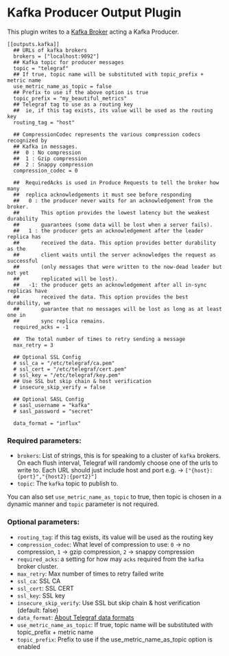 # Kafka Producer Output Plugin

This plugin writes to a [Kafka Broker](http://kafka.apache.org/07/quickstart.html) acting a Kafka Producer.

```
[[outputs.kafka]]
  ## URLs of kafka brokers
  brokers = ["localhost:9092"]
  ## Kafka topic for producer messages
  topic = "telegraf"
  ## If true, topic name will be substituted with topic_prefix + metric name
  use_metric_name_as_topic = false
  ## Prefix to use if the above option is true
  topic_prefix = "my_beautiful_metrics"
  ## Telegraf tag to use as a routing key
  ##  ie, if this tag exists, its value will be used as the routing key
  routing_tag = "host"

  ## CompressionCodec represents the various compression codecs recognized by
  ## Kafka in messages.
  ##  0 : No compression
  ##  1 : Gzip compression
  ##  2 : Snappy compression
  compression_codec = 0

  ##  RequiredAcks is used in Produce Requests to tell the broker how many
  ##  replica acknowledgements it must see before responding
  ##   0 : the producer never waits for an acknowledgement from the broker.
  ##       This option provides the lowest latency but the weakest durability
  ##       guarantees (some data will be lost when a server fails).
  ##   1 : the producer gets an acknowledgement after the leader replica has
  ##       received the data. This option provides better durability as the
  ##       client waits until the server acknowledges the request as successful
  ##       (only messages that were written to the now-dead leader but not yet
  ##       replicated will be lost).
  ##   -1: the producer gets an acknowledgement after all in-sync replicas have
  ##       received the data. This option provides the best durability, we
  ##       guarantee that no messages will be lost as long as at least one in
  ##       sync replica remains.
  required_acks = -1

  ##  The total number of times to retry sending a message
  max_retry = 3

  ## Optional SSL Config
  # ssl_ca = "/etc/telegraf/ca.pem"
  # ssl_cert = "/etc/telegraf/cert.pem"
  # ssl_key = "/etc/telegraf/key.pem"
  ## Use SSL but skip chain & host verification
  # insecure_skip_verify = false

  ## Optional SASL Config
  # sasl_username = "kafka"
  # sasl_password = "secret"

  data_format = "influx"
```

### Required parameters:

* `brokers`: List of strings, this is for speaking to a cluster of `kafka` brokers. On each flush interval, Telegraf will randomly choose one of the urls to write to. Each URL should just include host and port e.g. -> `["{host}:{port}","{host2}:{port2}"]`
* `topic`: The `kafka` topic to publish to.

You can also set `use_metric_name_as_topic` to true, then topic is chosen in a dynamic manner and `topic` parameter is not required.


### Optional parameters:

* `routing_tag`:  if this tag exists, its value will be used as the routing key
* `compression_codec`: What level of compression to use: `0` -> no compression, `1` -> gzip compression, `2` -> snappy compression
* `required_acks`: a setting for how may `acks` required from the `kafka` broker cluster.
* `max_retry`: Max number of times to retry failed write
* `ssl_ca`: SSL CA
* `ssl_cert`: SSL CERT
* `ssl_key`: SSL key
* `insecure_skip_verify`: Use SSL but skip chain & host verification (default: false)
* `data_format`: [About Telegraf data formats](https://github.com/influxdata/telegraf/blob/master/docs/DATA_FORMATS_OUTPUT.md)
* `use_metric_name_as_topic`:  If true, topic name will be substituted with topic_prefix + metric name
* `topic_prefix`: Prefix to use if the use_metric_name_as_topic option is enabled
